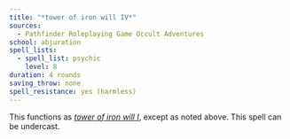 ```yaml
---
title: "*tower of iron will IV*"
sources:
  - Pathfinder Roleplaying Game Occult Adventures
school: abjuration
spell_lists:
  - spell_list: psychic
    level: 8
duration: 4 rounds
saving_throw: none
spell_resistance: yes (harmless)
---
```


This functions as [*tower of iron will I*](/spells/tower-of-iron-will-i), except as noted above. This spell can be undercast.
